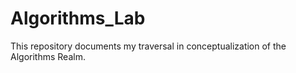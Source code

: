 # Algorithms_Lab
This repository documents my traversal in conceptualization of the Algorithms Realm.
